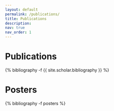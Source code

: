 ```yaml
---
layout: default
permalink: /publications/
title: Publications
description:
nav: true
nav_order: 1
---
```

<!-- _pages/publications.md -->

# Publications

<div class="publications">

{% bibliography -f {{ site.scholar.bibliography }} %}

</div>

# Posters

<div class="publications">

{% bibliography -f posters %}

</div>
